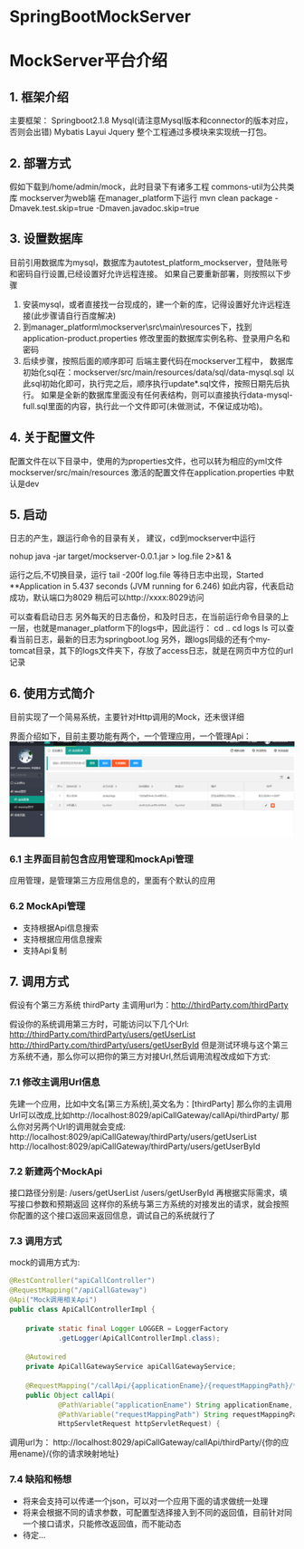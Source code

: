 # SpringBootMockServer

MockServer平台介绍
================================
## 1.	框架介绍
主要框架：
Springboot2.1.8
Mysql(请注意Mysql版本和connector的版本对应，否则会出错)
Mybatis
Layui
Jquery
整个工程通过多模块来实现统一打包。
## 2. 部署方式
假如下载到/home/admin/mock，此时目录下有诸多工程
commons-util为公共类库
mockserver为web端
在manager_platform下运行
mvn clean package -Dmavek.test.skip=true -Dmaven.javadoc.skip=true

## 3. 设置数据库
目前引用数据库为mysql，数据库为autotest_platform_mockserver，登陆账号和密码自行设置,已经设置好允许远程连接。
如果自己要重新部署，则按照以下步骤
1.	安装mysql，或者直接找一台现成的，建一个新的库，记得设置好允许远程连接(此步骤请自行百度解决)
2.	到manager_platform\mockserver\src\main\resources下，找到application-product.properties
修改里面的数据库实例名称、登录用户名和密码
3.	后续步骤，按照后面的顺序即可
后端主要代码在mockserver工程中，
数据库初始化sql在：mockserver/src/main/resources/data/sql/data-mysql.sql
以此sql初始化即可，执行完之后，顺序执行update*.sql文件，按照日期先后执行。
如果是全新的数据库里面没有任何表结构，则可以直接执行data-mysql-full.sql里面的内容，执行此一个文件即可(未做测试，不保证成功哈)。
## 4. 关于配置文件

配置文件在以下目录中，使用的为properties文件，也可以转为相应的yml文件
mockserver/src/main/resources
激活的配置文件在application.properties 中默认是dev

## 5. 启动
日志的产生，跟运行命令的目录有关，
建议，cd到mockserver中运行

nohup java -jar target/mockserver-0.0.1.jar > log.file 2>&1 &

运行之后,不切换目录，运行
tail -200f log.file
等待日志中出现，Started **Application in 5.437 seconds (JVM running for 6.246)
如此内容，代表启动成功，默认端口为8029
稍后可以http://xxxx:8029访问

可以查看启动日志
另外每天的日志备份，和及时日志，在当前运行命令目录的上一层，也就是manager_platform下的logs中，因此运行：
cd ..
cd logs
ls
可以查看当前日志，最新的日志为springboot.log
   另外，跟logs同级的还有个my-tomcat目录，其下的logs文件夹下，存放了access日志，就是在网页中方位的url记录

## 6. 使用方式简介

目前实现了一个简易系统，主要针对Http调用的Mock，还未很详细

界面介绍如下，目前主要功能有两个，一个管理应用，一个管理Api：
![主要界面介绍](./readMeFiles/mainFormFunction.png)

### 6.1 主界面目前包含应用管理和mockApi管理

应用管理，是管理第三方应用信息的，里面有个默认的应用

### 6.2 MockApi管理

* 支持根据Api信息搜索
* 支持根据应用信息搜索
* 支持Api复制

## 7. 调用方式

假设有个第三方系统 thirdParty
主调用url为：http://thirdParty.com/thirdParty

假设你的系统调用第三方时，可能访问以下几个Url:
http://thirdParty.com/thirdParty/users/getUserList
http://thirdParty.com/thirdParty/users/getUserById
但是测试环境与这个第三方系统不通，那么你可以把你的第三方对接Url,然后调用流程改成如下方式:
### 7.1  修改主调用Url信息
先建一个应用，比如中文名[第三方系统],英文名为：[thirdParty]
那么你的主调用Url可以改成,比如http://localhost:8029/apiCallGateway/callApi/thirdParty/
那么你对另两个Url的调用就会变成:
http://localhost:8029/apiCallGateway/thirdParty/users/getUserList
http://localhost:8029/apiCallGateway/thirdParty/users/getUserById

### 7.2 新建两个MockApi

接口路径分别是: /users/getUserList /users/getUserById
再根据实际需求，填写接口参数和预期返回
这样你的系统与第三方系统的对接发出的请求，就会按照你配置的这个接口返回来返回信息，调试自己的系统就行了

### 7.3 调用方式

mock的调用方式为:

```java
@RestController("apiCallController")
@RequestMapping("/apiCallGateway")
@Api("Mock调用相关Api")
public class ApiCallControllerImpl {

	private static final Logger LOGGER = LoggerFactory
	        .getLogger(ApiCallControllerImpl.class);

	@Autowired
	private ApiCallGatewayService apiCallGatewayService;

	@RequestMapping("/callApi/{applicationEname}/{requestMappingPath}/**")
	public Object callApi(
	        @PathVariable("applicationEname") String applicationEname,
	        @PathVariable("requestMappingPath") String requestMappingPath,
	        HttpServletRequest httpServletRequest) {

```

调用url为：
http://localhost:8029/apiCallGateway/callApi/thirdParty/{你的应用ename}/{你的请求映射地址}

### 7.4 缺陷和畅想

* 将来会支持可以传递一个json，可以对一个应用下面的请求做统一处理
* 将来会根据不同的请求参数，可配置型选择接入到不同的返回值，目前针对同一个接口请求，只能修改返回值，而不能动态
* 待定...




